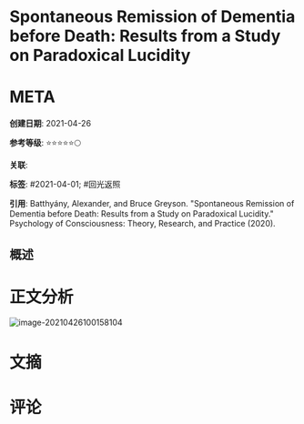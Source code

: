# Spontaneous Remission of Dementia before Death: Results from a Study on Paradoxical Lucidity

# META

**创建日期**: 2021-04-26

**参考等级**: ⭐⭐⭐⭐⭐🌕

**关联**: 

**标签**: #2021-04-01; #回光返照

**引用**: Batthyány, Alexander, and Bruce Greyson. "Spontaneous Remission of Dementia before Death: Results from a Study on Paradoxical Lucidity." Psychology of Consciousness: Theory, Research, and Practice  (2020).

## 概述


# 正文分析

![image-20210426100158104](https://typora-picgo-bed.oss-cn-beijing.aliyuncs.com/image-20210426100158104.png)

# 文摘

# 评论
